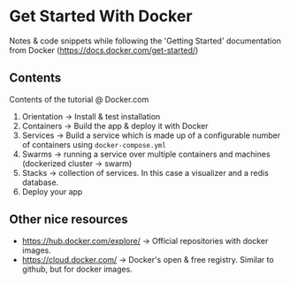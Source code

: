 # Get Started With Docker
Notes & code snippets while following the 'Getting Started' documentation from Docker (https://docs.docker.com/get-started/)

## Contents
Contents of the tutorial @ Docker.com

1. Orientation -> Install & test installation
2. Containers -> Build the app & deploy it with Docker
3. Services -> Build a service which is made up of a configurable number of containers using ```docker-compose.yml```
4. Swarms -> running a service over multiple containers and machines (dockerized cluster -> swarm)
5. Stacks -> collection of services. In this case a visualizer and a redis database.
6. Deploy your app

## Other nice resources

- https://hub.docker.com/explore/ -> Official repositories with docker images.
- https://cloud.docker.com/ -> Docker's open & free registry. Similar to github, but for docker images. 
